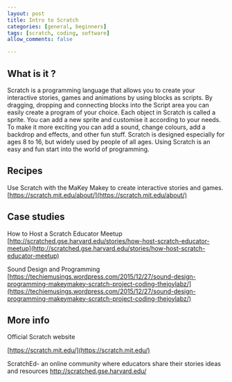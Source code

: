 ```yaml
---
layout: post
title: Intro to Scratch
categories: [general, beginners]
tags: [scratch, coding, software]
allow_comments: false

---
```


## What is it ?
Scratch is a programming language that allows you to create your interactive stories, games and animations by using blocks as scripts. By dragging, dropping and connecting blocks into the Script area you can easily create a program of your choice. Each object in Scratch is called a sprite. You can add a new sprite and customise it according to your needs. To make it more exciting you can add a sound, change colours, add a backdrop and effects, and other fun stuff.
Scratch is designed especially for ages 8 to 16, but widely used by people of all ages.
Using Scratch is an easy and fun start into the world of programming.


## Recipes

Use Scratch with the MaKey Makey to create interactive stories and games.
[https://scratch.mit.edu/about/](https://scratch.mit.edu/about/)

## Case studies

How to Host a Scratch Educator Meetup
[http://scratched.gse.harvard.edu/stories/how-host-scratch-educator-meetup](http://scratched.gse.harvard.edu/stories/how-host-scratch-educator-meetup)

Sound Design and Programming
[https://techiemusings.wordpress.com/2015/12/27/sound-design-programming-makeymakey-scratch-project-coding-thejoylabz/](https://techiemusings.wordpress.com/2015/12/27/sound-design-programming-makeymakey-scratch-project-coding-thejoylabz/)

## More info
Official Scratch website

[https://scratch.mit.edu/](https://scratch.mit.edu/)

ScratchEd- an online community where educators share their stories ideas and resources
[http://scratched.gse.harvard.edu/
](http://scratched.gse.harvard.edu/
)
